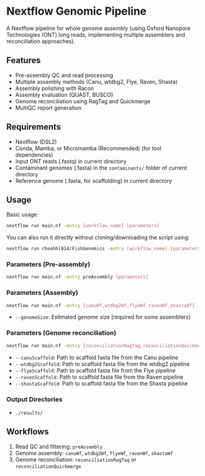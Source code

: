 # Nextflow Genomic Pipeline

A Nextflow pipeline for whole genome assembly (using Oxford Nanopore Technologies (ONT) long reads, implementing multiple assemblers and reconciliation approaches).

## Features
- Pre-assembly QC and read processing
- Multiple assembly methods (Canu, wtdbg2, Flye, Raven, Shasta)
- Assembly polishing with Racon
- Assembly evaluation (QUAST, BUSCO)
- Genome reconciliation using RagTag and Quickmerge
- MultiQC report generation

## Requirements
- Nextflow (DSL2)
- Conda, Mamba, or Micromamba (Recommended) (for tool dependencies)
- Input ONT reads (.fastq) in current directory
- Contaminant genomes (.fasta) in the `contaminants/` folder of current directory
- Reference genome (.fasta, for scaffolding) in current directory

## Usage

Basic usage:
```bash
nextflow run main.nf -entry [workflow_name] [parameters]
```
You can also run it directly without cloning/downloading the script using:
```bash
nextflow run cheahhl814/FishGenomics -entry [workflow_name] [parameters]
```

### Parameters (Pre-assembly)
```bash
nextflow run main.nf -entry preAssembly [parameters]
```

### Parameters (Assembly)
```bash
nextflow run main.nf -entry [canuWf,wtdbg2Wf,flyeWf,ravenWf,shastaWf] --genomeSize "estimated_size"
```
- `--genomeSize`: Estimated genome size (required for some assemblers)

### Parameters (Genome reconciliation)
```bash
nextflow run main.nf -entry [reconciliationRagTag,reconciliationQuickmerge]
```
- `--canuScaffold`: Path to scaffold fasta file from the Canu pipeline
- `--wtdbg2Scaffold`: Path to scaffold fasta file from the wtdbg2 pipeline
- `--flyeScaffold`: Path to scaffold fasta file from the Flye pipeline
- `--ravenScaffold`: Path to scaffold fasta file from the Raven pipeline
- `--shastaScaffold`: Path to scaffold fasta file from the Shasta pipeline

### Output Directories
- `./results/`

## Workflows
1. Read QC and filtering: `preAssembly`
2. Genome assembly: `canuWf`, `wtdbg2Wf`, `flyeWf`, `ravenWf`, `shastaWf`
3. Genome reconciliation: `reconciliationRagTag` or `reconciliationQuickmerge`

## 
